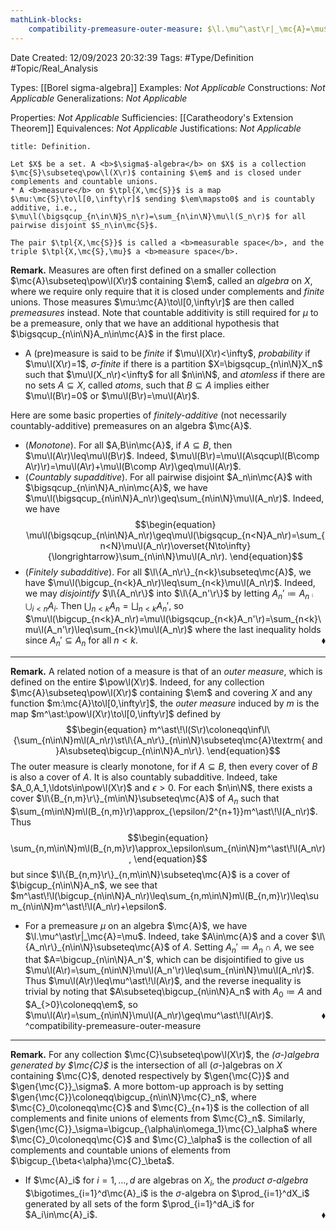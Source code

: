 ```yaml
---
mathLink-blocks:
    compatibility-premeasure-outer-measure: $\l.\mu^\ast\r|_\mc{A}=\mu$
---
```


<div class="topSpace"></div>

Date Created: 12/09/2023 20:32:39
Tags: #Type/Definition #Topic/Real_Analysis

Types: [[Borel sigma-algebra]]
Examples: <i>Not Applicable</i>
Constructions: <i>Not Applicable</i>
Generalizations: <i>Not Applicable</i>

Properties: <i>Not Applicable</i>
Sufficiencies: [[Caratheodory's Extension Theorem]]
Equivalences: <i>Not Applicable</i>
Justifications: <i>Not Applicable</i>

``` ad-Definition
title: Definition.

Let $X$ be a set. A <b>$\sigma$-algebra</b> on $X$ is a collection $\mc{S}\subseteq\pow\l(X\r)$ containing $\em$ and is closed under complements and countable unions.
* A <b>measure</b> on $\tpl{X,\mc{S}}$ is a map $\mu:\mc{S}\to\l[0,\infty\r]$ sending $\em\mapsto0$ and is countably additive, i.e., $\mu\l(\bigsqcup_{n\in\N}S_n\r)=\sum_{n\in\N}\mu\l(S_n\r)$ for all pairwise disjoint $S_n\in\mc{S}$.

The pair $\tpl{X,\mc{S}}$ is called a <b>measurable space</b>, and the triple $\tpl{X,\mc{S},\mu}$ a <b>measure space</b>.

```

<b>Remark.</b> Measures are often first defined on a smaller collection $\mc{A}\subseteq\pow\l(X\r)$ containing $\em$, called an <i>algebra</i> on $X$, where we require only require that it is closed under complements and <i>finite</i> unions. Those measures $\mu:\mc{A}\to\l[0,\infty\r]$ are then called <i>premeasures</i> instead. Note that countable additivity is still required for $\mu$ to be a premeasure, only that we have an additional hypothesis that $\bigsqcup_{n\in\N}A_n\in\mc{A}$ in the first place.
* A (pre)measure is said to be <i>finite</i> if $\mu\l(X\r)<\infty$, <i>probability</i> if $\mu\l(X\r)=1$, <i>$\sigma$-finite</i> if there is a partition $X=\bigsqcup_{n\in\N}X_n$ such that $\mu\l(X_n\r)<\infty$ for all $n\in\N$, and <i>atomless</i> if there are no sets $A\subseteq X$, called <i>atoms</i>, such that $B\subseteq A$ implies either $\mu\l(B\r)=0$ or $\mu\l(B\r)=\mu\l(A\r)$.

Here are some basic properties of <i>finitely-additive</i> (not necessarily countably-additive) premeasures on an algebra $\mc{A}$.
* (<i>Monotone</i>). For all $A,B\in\mc{A}$, if $A\subseteq B$, then $\mu\l(A\r)\leq\mu\l(B\r)$. Indeed, $\mu\l(B\r)=\mu\l(A\sqcup\l(B\comp A\r)\r)=\mu\l(A\r)+\mu\l(B\comp A\r)\geq\mu\l(A\r)$.
* (<i>Countably supadditive</i>). For all pairwise disjoint $A_n\in\mc{A}$ with $\bigsqcup_{n\in\N}A_n\in\mc{A}$, we have $\mu\l(\bigsqcup_{n\in\N}A_n\r)\geq\sum_{n\in\N}\mu\l(A_n\r)$. Indeed, we have
    $$\begin{equation}
        \mu\l(\bigsqcup_{n\in\N}A_n\r)\geq\mu\l(\bigsqcup_{n<N}A_n\r)=\sum_{n<N}\mu\l(A_n\r)\overset{N\to\infty}{\longrightarrow}\sum_{n\in\N}\mu\l(A_n\r).
    \end{equation}$$
* (<i>Finitely subadditive</i>). For all $\l\{A_n\r\}_{n<k}\subseteq\mc{A}$, we have $\mu\l(\bigcup_{n<k}A_n\r)\leq\sum_{n<k}\mu\l(A_n\r)$. Indeed, we may <i>disjointify</i> $\l\{A_n\r\}$ into $\l\{A_n'\r\}$ by letting $A_n'\coloneqq A_n\comp\bigcup_{i<n}A_i$. Then $\bigcup_{n<k}A_n=\bigsqcup_{n<k}A_n'$, so $\mu\l(\bigcup_{n<k}A_n\r)=\mu\l(\bigsqcup_{n<k}A_n'\r)=\sum_{n<k}\mu\l(A_n'\r)\leq\sum_{n<k}\mu\l(A_n\r)$ where the last inequality holds since $A_n'\subseteq A_n$ for all $n<k$.<span style="float:right;">$\blacklozenge$</span>

---

<b>Remark.</b> A related notion of a measure is that of an <i>outer measure</i>, which is defined on the entire $\pow\l(X\r)$. Indeed, for any collection $\mc{A}\subseteq\pow\l(X\r)$ containing $\em$ and covering $X$ and any function $m:\mc{A}\to\l[0,\infty\r]$, the <i>outer measure</i> induced by $m$ is the map $m^\ast:\pow\l(X\r)\to\l[0,\infty\r]$ defined by
$$\begin{equation}
    m^\ast\!\l(S\r)\coloneqq\inf\l\{\sum_{n\in\N}m\l(A_n\r)\st\l\{A_n\r\}_{n\in\N}\subseteq\mc{A}\textrm{ and }A\subseteq\bigcup_{n\in\N}A_n\r\}.
\end{equation}$$
The outer measure is clearly monotone, for if $A\subseteq B$, then every cover of $B$ is also a cover of $A$. It is also countably subadditive. Indeed, take $A_0,A_1,\ldots\in\pow\l(X\r)$ and $\epsilon>0$. For each $n\in\N$, there exists a cover $\l\{B_{n,m}\r\}_{m\in\N}\subseteq\mc{A}$ of $A_n$ such that $\sum_{m\in\N}m\l(B_{n,m}\r)\approx_{\epsilon/2^{n+1}}m^\ast\!\l(A_n\r)$. Thus
$$\begin{equation}
    \sum_{n,m\in\N}m\l(B_{n,m}\r)\approx_\epsilon\sum_{n\in\N}m^\ast\!\l(A_n\r),
\end{equation}$$
but since $\l\{B_{n,m}\r\}_{n,m\in\N}\subseteq\mc{A}$ is a cover of $\bigcup_{n\in\N}A_n$, we see that $m^\ast\!\l(\bigcup_{n\in\N}A_n\r)\leq\sum_{n,m\in\N}m\l(B_{n,m}\r)\leq\sum_{n\in\N}m^\ast\!\l(A_n\r)+\epsilon$.
* For a premeasure $\mu$ on an algebra $\mc{A}$, we have $\l.\mu^\ast\r|_\mc{A}=\mu$. Indeed, take $A\in\mc{A}$ and a cover $\l\{A_n\r\}_{n\in\N}\subseteq\mc{A}$ of $A$. Setting $A_n'\coloneqq A_n\cap A$, we see that $A=\bigcup_{n\in\N}A_n'$, which can be disjointified to give us $\mu\l(A\r)=\sum_{n\in\N}\mu\l(A_n'\r)\leq\sum_{n\in\N}\mu\l(A_n\r)$. Thus $\mu\l(A\r)\leq\mu^\ast\!\l(A\r)$, and the reverse inequality is trivial by noting that $A\subseteq\bigcup_{n\in\N}A_n$ with $A_0\coloneqq A$ and $A_{>0}\coloneqq\em$, so $\mu\l(A\r)=\sum_{n\in\N}\mu\l(A_n\r)\geq\mu^\ast\!\l(A\r)$.<span style="float:right;">$\blacklozenge$</span> ^compatibility-premeasure-outer-measure

---

<b>Remark.</b> For any collection $\mc{C}\subseteq\pow\l(X\r)$, the <i>($\sigma$-)algebra generated by $\mc{C}$</i> is the intersection of all ($\sigma$-)algebras on $X$ containing $\mc{C}$, denoted respectively by $\gen{\mc{C}}$ and $\gen{\mc{C}}_\sigma$. A more bottom-up approach is by setting $\gen{\mc{C}}\coloneqq\bigcup_{n\in\N}\mc{C}_n$, where $\mc{C}_0\coloneqq\mc{C}$ and $\mc{C}_{n+1}$ is the collection of all complements and finite unions of elements from $\mc{C}_n$. Similarly, $\gen{\mc{C}}_\sigma=\bigcup_{\alpha\in\omega_1}\mc{C}_\alpha$ where $\mc{C}_0\coloneqq\mc{C}$ and $\mc{C}_\alpha$ is the collection of all complements and countable unions of elements from $\bigcup_{\beta<\alpha}\mc{C}_\beta$.
* If $\mc{A}_i$ for $i=1,\dots,d$ are algebras on $X_i$, the <i>product $\sigma$-algebra</i> $\bigotimes_{i=1}^d\mc{A}_i$ is the $\sigma$-algebra on $\prod_{i=1}^dX_i$ generated by all sets of the form $\prod_{i=1}^dA_i$ for $A_i\in\mc{A}_i$.<span style="float:right;">$\blacklozenge$</span>
